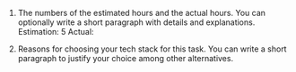 1. The numbers of the estimated hours and the actual hours. You can optionally write a short
paragraph with details and explanations.
Estimation: 5
Actual: 

2. Reasons for choosing your tech stack for this task. You can write a short paragraph to justify
your choice among other alternatives.